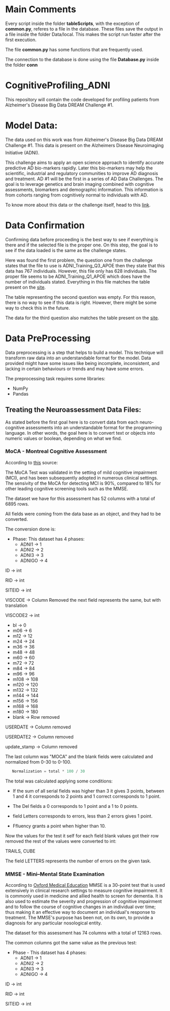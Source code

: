 # Main Comments
Every script inside the folder **tableScripts**, with the exception of **common.py**, referes to a file in the database. These files save the output in a file inside the folder Data/local. This makes the script run faster after the first execution.

The file **common.py** has some functions that are frequently used.

The connection to the database is done using the file **Database.py** inside the folder **conn**






# CognitiveProfiling_ADNI
This repository will contain the code developed for profiling patients from Alzheimer's Disease Big Data DREAM Challenge #1. 


# Model Data:
The data used on this work was from Alzheimer's Disease Big Data DREAM Challenge #1. This data is present on the Alzheimers Disease Neuroimaging Initiative (ADNI).

This challenge aims to apply an open science approach to identify accurate predictive AD bio-markers rapidly. Later this bio-markers may help the scientific, industrial and regulatory communities to improve AD diagnosis and treatment. AD #1 will be the first in a series of AD Data Challenges. The goal is to leverage genetics and brain imaging combined with cognitive assessments, biomarkers and demographic information.  This information is from cohorts ranging from cognitively normal to individuals with AD.

To know more about this data or the challenge itself, head to this [link](https://www.synapse.org/#!Synapse:syn2290704/wiki/60828).

# Data Confirmation
Confirming data before proceeding is the best way to see if everything is there and if the selected file is the proper one. On this step, the goal is to see if the data loaded is the same as the challenge states. 

Here was found the first problem, the question one from the challenge states that the file to use is ADNI_Training_Q3_APOE then they state that this data has 767 individuals. However, this file only has 628 individuals.  The proper file seems to be ADNI_Training_Q1_APOE which does have the number of individuals stated. Everything in this file matches the table present on the [site](https://www.synapse.org/#!Synapse:syn2290704/wiki/64710).

The table representing the second question was empty. For this reason, there is no way to see if this data is right. However, there might be some way to check this in the future. 

The data for the third question also matches the table present on the [site](https://www.synapse.org/#!Synapse:syn2290704/wiki/64710).

# Data PreProcessing
Data preprocessing is a step that helps to build a model. This technique will transform raw data into an understandable format for the model. Data provided might have some issues like being incomplete, inconsistent, and lacking in certain behaviours or trends and may have some errors. 

The preprocessing task requires some libraries:
- NumPy
- Pandas


## Treating the Neuroassessment Data Files:
As stated before the first goal here is to convert data from each neuro-cognitive assessments into an understandable format for the programming language. In other words, the goal here is to convert text or objects into numeric values or boolean, depending on what we find. 

### MoCA - Montreal Cognitive Assessment
According to [this](https://www.mocatest.org/the-moca-test/) source:

The MoCA Test was validated in the setting of mild cognitive impairment (MCI), and has been subsequently adopted in numerous clinical settings. The sensivity of the MoCA for detecting MCI is 90%, compared to 18% for other leading cognitive screening tools such as the MMSE.

The dataset we have for this assessment has 52 columns with a total of 6895 rows. 

All fields were coming from the data base as an object, and they had to be converted. 

The conversion done is:
* Phase: This dataset has 4 phases:
    * ADNI1  -> 1
    * ADNI2  -> 2
    * ADNI3  -> 3
    * ADNIGO -> 4


ID       -> int

RID      -> int

SITEID   -> int

VISCODE  -> Column Removed the next field represents the same, but with translation

VISCODE2 -> int
 * bl    ->  0
 * m06   ->  6
 * m12   ->  12
 * m24   ->  24
 * m36   ->  36
 * m48   ->  48
 * m60   ->  60
 * m72   ->  72
 * m84   ->  84
 * m96   ->  96
 * m108  ->  108
 * m120  ->  120
 * m132  ->  132
 * m144  ->  144
 * m156  ->  156
 * m168  ->  168
 * m180  ->  180
 * blank ->  Row removed

USERDATE  -> Column removed 

USERDATE2 -> Column removed

update_stamp -> Column removed

The last column was "MOCA" and the blank fields were calculated and normalized from 0-30 to 0-100. 
 ```Python
    Normalization = total * 100 / 30 
 ```

The total was calculated applying some conditions: 
 * If the sum of all serial fields was higher than 3 it gives 3 points, between 1 and 4 it corresponds to 2 points and 1 correct corresponds to 1 point. 

 * The Del fields a 0 corresponds to 1 point and a 1 to 0 points.
 * field Letters corresponds to errors, less than 2 errors gives 1 point.
 * Ffluency grants a point when higher than 10.


Now the values for the test it self for each field blank values got their row removed the rest of the values were converted to int:

TRAILS, CUBE

The field LETTERS represents the number of errors on the given task.

### MMSE - Mini–Mental State Examination

According to [Oxford Medical Education](https://oxfordmedicaleducation.com/geriatrics/mini-mental-state-examination-mmse/)
MMSE is a 30-point test that is used extensively in clinical research settings to measure cognitive impairment. It is commonly used in medicine and allied health to screen for dementia. It is also used to estimate the severity and progression of cognitive impairment and to follow the course of cognitive changes in an individual over time; thus making it an effective way to document an individual's response to treatment. The MMSE's purpose has been not, on its own, to provide a diagnosis for any particular nosological entity.

The dataset for this assessment has 74 columns with a total of 12163 rows.

The common columns got the same value as the previous test:

* Phase - This dataset has 4 phases:
    * ADNI1  -> 1
    * ADNI2  -> 2
    * ADNI3  -> 3
    * ADNIGO -> 4


ID       -> int

RID      -> int

SITEID   -> int